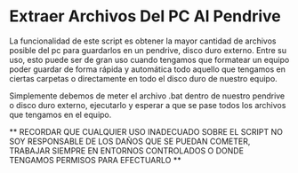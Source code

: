 # Extraer Archivos Del PC Al Pendrive

La funcionalidad de este script es obtener la mayor cantidad de archivos posible del pc para guardarlos en un pendrive, disco duro externo. Entre su uso, esto puede ser de gran uso cuando tengamos que formatear un equipo poder guardar de forma rápida y automática todo aquello que tengamos en ciertas carpetas o directamente en todo el disco duro de nuestro equipo.

Simplemente debemos de meter el archivo .bat dentro de nuestro pendrive o disco duro externo, ejecutarlo y esperar a que se pase todos los archivos que tengamos en el equipo.

** RECORDAR QUE CUALQUIER USO INADECUADO SOBRE EL SCRIPT NO SOY RESPONSABLE DE LOS DAÑOS QUE SE PUEDAN COMETER, TRABAJAR SIEMPRE EN ENTORNOS CONTROLADOS O DONDE TENGAMOS PERMISOS PARA EFECTUARLO ** 
